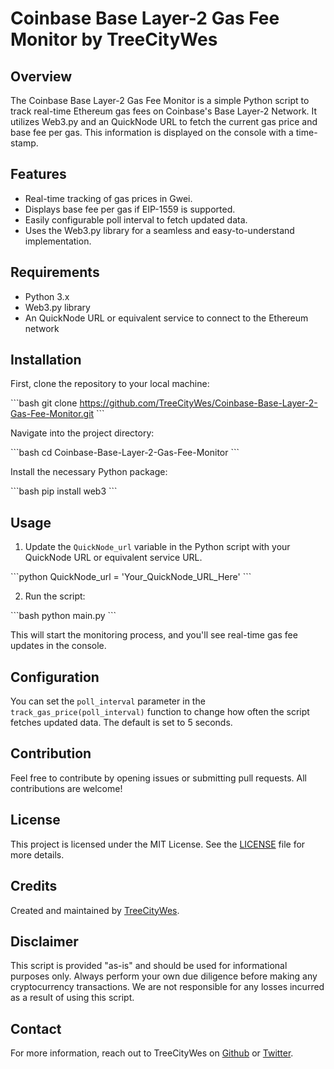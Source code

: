 # Coinbase Base Layer-2 Gas Fee Monitor by TreeCityWes

## Overview

The Coinbase Base Layer-2 Gas Fee Monitor is a simple Python script to track real-time Ethereum gas fees on Coinbase's Base Layer-2 Network. It utilizes Web3.py and an QuickNode URL to fetch the current gas price and base fee per gas. This information is displayed on the console with a time-stamp.

## Features

- Real-time tracking of gas prices in Gwei.
- Displays base fee per gas if EIP-1559 is supported.
- Easily configurable poll interval to fetch updated data.
- Uses the Web3.py library for a seamless and easy-to-understand implementation.

## Requirements

- Python 3.x
- Web3.py library
- An QuickNode URL or equivalent service to connect to the Ethereum network

## Installation

First, clone the repository to your local machine:

\```bash
git clone https://github.com/TreeCityWes/Coinbase-Base-Layer-2-Gas-Fee-Monitor.git
\```

Navigate into the project directory:

\```bash
cd Coinbase-Base-Layer-2-Gas-Fee-Monitor
\```

Install the necessary Python package:

\```bash
pip install web3
\```

## Usage

1. Update the `QuickNode_url` variable in the Python script with your QuickNode URL or equivalent service URL.

\```python
QuickNode_url = 'Your_QuickNode_URL_Here'
\```

2. Run the script:

\```bash
python main.py
\```

This will start the monitoring process, and you'll see real-time gas fee updates in the console.

## Configuration

You can set the `poll_interval` parameter in the `track_gas_price(poll_interval)` function to change how often the script fetches updated data. The default is set to 5 seconds.

## Contribution

Feel free to contribute by opening issues or submitting pull requests. All contributions are welcome!

## License

This project is licensed under the MIT License. See the [LICENSE](LICENSE) file for more details.

## Credits

Created and maintained by [TreeCityWes](https://github.com/TreeCityWes).

## Disclaimer

This script is provided "as-is" and should be used for informational purposes only. Always perform your own due diligence before making any cryptocurrency transactions. We are not responsible for any losses incurred as a result of using this script.

## Contact

For more information, reach out to TreeCityWes on [Github](https://github.com/TreeCityWes) or [Twitter](https://twitter.com/TreeCityWes).
